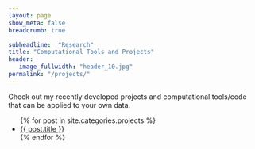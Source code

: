 ```yaml
---
layout: page
show_meta: false
breadcrumb: true

subheadline:  "Research"
title: "Computational Tools and Projects"
header:
   image_fullwidth: "header_10.jpg"
permalink: "/projects/"
---
```


Check out my recently developed projects and computational tools/code that can be applied to your own data. 

<ul>
    {% for post in site.categories.projects %}
    <li><a href="{{ site.url }}{{ site.baseurl }}{{ post.url }}"><stronglist>{{ post.title }}</stronglist></a></li>
    {% endfor %}
</ul>
